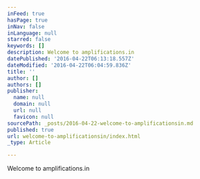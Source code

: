 ```yaml
---
inFeed: true
hasPage: true
inNav: false
inLanguage: null
starred: false
keywords: []
description: Welcome to amplifications.in
datePublished: '2016-04-22T06:13:18.557Z'
dateModified: '2016-04-22T06:04:59.836Z'
title: ''
author: []
authors: []
publisher:
  name: null
  domain: null
  url: null
  favicon: null
sourcePath: _posts/2016-04-22-welcome-to-amplificationsin.md
published: true
url: welcome-to-amplificationsin/index.html
_type: Article

---
```

Welcome to amplifications.in